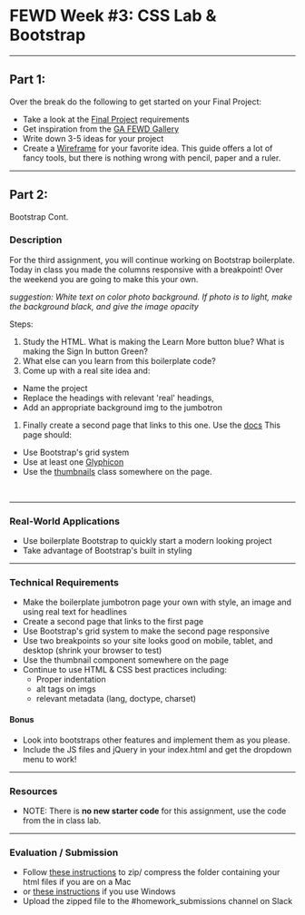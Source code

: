 # FEWD Week #3: CSS Lab & Bootstrap

---
## Part 1:

Over the break do the following to get started on your Final Project:

- Take a look at the [Final Project](https://github.com/awhit012/FEWD-52/blob/master/resources/final_project.md) requirements
- Get inspiration from the [GA FEWD Gallery](https://gallery.generalassemb.ly/FEWD)
- Write down 3-5 ideas for your project
- Create a [Wireframe](https://webdesign.tutsplus.com/articles/a-beginners-guide-to-wireframing--webdesign-7399) for your favorite idea. This guide offers a lot of fancy tools, but there is nothing wrong with pencil, paper and a ruler. 

---

## Part 2: 

Bootstrap Cont. 

### Description


For the third assignment, you will continue working on Bootstrap boilerplate. Today in class you made the columns responsive with a breakpoint! Over the weekend you are going to make this your own.

  *suggestion: White text on color photo background. If photo is to light, make the background black, and give the image opacity*

Steps:
1. Study the HTML. What is making the Learn More button blue? What is making the Sign In button Green?
1. What else can you learn from this boilerplate code?
1. Come up with a real site idea and:
  - Name the project
  - Replace the headings with relevant 'real' headings,
  - Add an appropriate background img to the jumbotron

1. Finally create a second page that links to this one. Use the [docs](http://getbootstrap.com/) This page should:
  - Use Bootstrap's grid system
  - Use at least one [Glyphicon](http://getbootstrap.com/components/#glyphicons)
  - Use the [thumbnails](http://getbootstrap.com/components/#thumbnails) class somewhere on the page.
<br>

---


### Real-World Applications


- Use boilerplate Bootstrap to quickly start a modern looking project
- Take advantage of Bootstrap's built in styling

---

### Technical Requirements
- Make the boilerplate jumbotron page your own with style, an image and using real text for headlines
- Create a second page that links to the first page
- Use Bootstrap's grid system to make the second page responsive
- Use two breakpoints so your site looks good on mobile, tablet, and desktop (shrink your browser to test)
- Use the thumbnail component somewhere on the page
- Continue to use HTML & CSS best practices including:
  - Proper indentation
  - alt tags on imgs
  - relevant metadata (lang, doctype, charset)


#### Bonus

- Look into bootstraps other features and implement them as you please.
- Include the JS files and jQuery in your index.html and get the dropdown menu to work!
---

### Resources

- NOTE: There is **no new starter code** for this assignment, use the code from the in class lab.

---

### Evaluation / Submission

- Follow [these instructions](http://www.macinstruct.com/node/159) to zip/ compress the folder containing your html files if you are on a Mac
- or [these instructions](https://support.microsoft.com/en-us/help/14200/windows-compress-uncompress-zip-files) if you use Windows
- Upload the zipped file to the #homework_submissions channel on Slack
